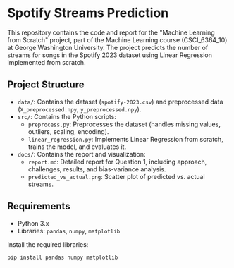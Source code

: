 # Spotify Streams Prediction

This repository contains the code and report for the "Machine Learning from Scratch" project, part of the Machine Learning course (CSCI_6364_10) at George Washington University. The project predicts the number of streams for songs in the Spotify 2023 dataset using Linear Regression implemented from scratch.

## Project Structure
- `data/`: Contains the dataset (`spotify-2023.csv`) and preprocessed data (`X_preprocessed.npy`, `y_preprocessed.npy`).
- `src/`: Contains the Python scripts:
  - `preprocess.py`: Preprocesses the dataset (handles missing values, outliers, scaling, encoding).
  - `linear_regression.py`: Implements Linear Regression from scratch, trains the model, and evaluates it.
- `docs/`: Contains the report and visualization:
  - `report.md`: Detailed report for Question 1, including approach, challenges, results, and bias-variance analysis.
  - `predicted_vs_actual.png`: Scatter plot of predicted vs. actual streams.

## Requirements
- Python 3.x
- Libraries: `pandas`, `numpy`, `matplotlib`

Install the required libraries:
```bash
pip install pandas numpy matplotlib